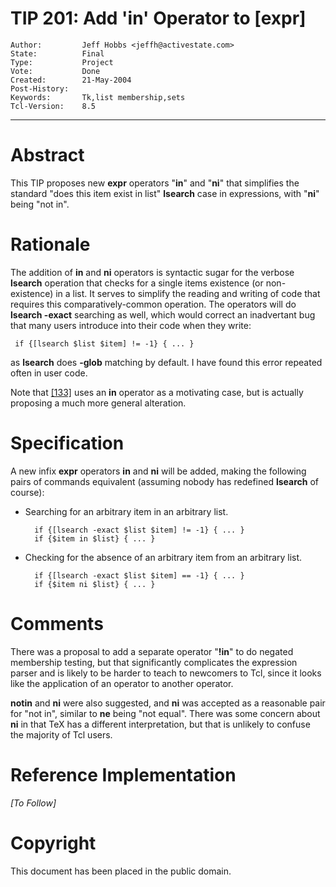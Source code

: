 # TIP 201: Add 'in' Operator to [expr]
	Author:         Jeff Hobbs <jeffh@activestate.com>
	State:          Final
	Type:           Project
	Vote:           Done
	Created:        21-May-2004
	Post-History:   
	Keywords:       Tk,list membership,sets
	Tcl-Version:    8.5
-----

# Abstract

This TIP proposes new **expr** operators "**in**" and "**ni**" that simplifies the standard "does this item exist in list" **lsearch** case in expressions, with "**ni**" being "not in".

# Rationale

The addition of **in** and **ni** operators is syntactic sugar for the
verbose **lsearch** operation that checks for a single items
existence \(or non-existence\) in a list.  It serves to simplify the reading and writing of
code that requires this comparatively-common operation.  The
operators will do **lsearch -exact** searching as well, which would
correct an inadvertant bug that many users introduce into their code
when they write:

	 if {[lsearch $list $item] != -1} { ... }

as **lsearch** does **-glob** matching by default.  I have found
this error repeated often in user code.

Note that [[133]](133.md) uses an **in** operator as a motivating case, but is
actually proposing a much more general alteration.

# Specification

A new infix **expr** operators **in** and **ni** will be added, making the
following pairs of commands equivalent \(assuming nobody has redefined
**lsearch** of course\):

 * Searching for an arbitrary item in an arbitrary list.

		 if {[lsearch -exact $list $item] != -1} { ... }
		 if {$item in $list} { ... }

 * Checking for the absence of an arbitrary item from an arbitrary
   list.

		 if {[lsearch -exact $list $item] == -1} { ... }
		 if {$item ni $list} { ... }

# Comments

There was a proposal to add a separate operator "**!in**" to do
negated membership testing, but that significantly complicates the
expression parser and is likely to be harder to teach to newcomers to
Tcl, since it looks like the application of an operator to another
operator.

**notin** and **ni** were also suggested, and **ni** was accepted as a reasonable pair for "not in", similar to **ne** being "not equal".  There was some concern about **ni** in that TeX has a different interpretation, but that is unlikely to confuse the majority of Tcl users.

# Reference Implementation

_[To Follow]_

# Copyright

This document has been placed in the public domain.

